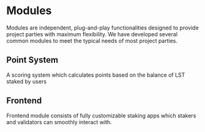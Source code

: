 # Modules

Modules are independent, plug-and-play functionalities designed to provide project parties with maximum flexibility. We have developed several common modules to meet the typical needs of most project parties.

## Point System
A scoring system which calculates points based on the balance of LST staked by users

## Frontend
Frontend module consists of fully customizable staking apps which stakers and validators can smoothly interact with.

